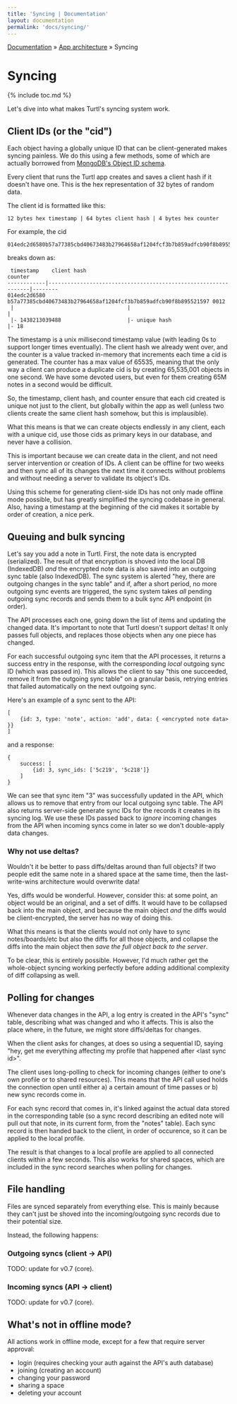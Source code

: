 ```yaml
---
title: 'Syncing | Documentation'
layout: documentation
permalink: 'docs/syncing/'
---
```


<div class="breadcrumb">
<a href="/docs">Documentation</a> &raquo;
<a href="/docs/architecture">App architecture</a> &raquo;
Syncing
</div>

# Syncing
{% include toc.md %}

Let's dive into what makes Turtl's syncing system work.

## Client IDs (or the "cid")

Each object having a globally unique ID that can be client-generated makes
syncing painless. We do this using a few methods, some of which are actually
borrowed from [MongoDB's Object ID schema](http://docs.mongodb.org/manual/reference/object-id/).

Every client that runs the Turtl app creates and saves a client hash if it
doesn't have one. This is the hex representation of 32 bytes of random data.

The client id is formatted like this:

~~~
12 bytes hex timestamp | 64 bytes client hash | 4 bytes hex counter
~~~

For example, the cid

~~~
014edc2d6580b57a77385cbd40673483b27964658af1204fcf3b7b859adfcb90f8b8955215970012
~~~

breaks down as:

~~~
 timestamp    client hash                                                      counter
------------|----------------------------------------------------------------|--------
014edc2d6580 b57a77385cbd40673483b27964658af1204fcf3b7b859adfcb90f8b895521597 0012
 |                                    |                                        |
 |- 1438213039488                     |- unique hash                           |- 18
~~~

The timestamp is a unix millisecond timestamp value (with leading 0s to support
longer times eventually). The client hash we already went over, and the counter
is a value tracked in-memory that increments each time a cid is generated. The
counter has a max value of 65535, meaning that the only way a client can produce
a duplicate cid is by creating 65,535,001 objects in one second. We have some
devoted users, but even for them creating 65M notes in a second would be
difficult.

So, the timestamp, client hash, and counter ensure that each cid created is
unique not just to the client, but globally within the app as well (unless two
clients create the same client hash somehow, but this is implausible).

What this means is that we can create objects endlessly in any client, each with
a unique cid, use those cids as primary keys in our database, and never have a
collision.

This is important because we can create data in the client, and not need server
intervention or creation of IDs. A client can be offline for two weeks and then
sync all of its changes the next time it connects without problems and without
needing a server to validate its object's IDs.

Using this scheme for generating client-side IDs has not only made offline mode
possible, but has greatly simplified the syncing codebase in general. Also,
having a timestamp at the beginning of the cid makes it sortable by order of
creation, a nice perk.

## Queuing and bulk syncing

Let's say you add a note in Turtl. First, the note data is encrypted
(serialized). The result of that encryption is shoved into the local DB
(IndexedDB) *and* the encrypted note data is also saved into an outgoing sync
table (also IndexedDB). The sync system is alerted "hey, there are outgoing
changes in the sync table" and if, after a short period, no more outgoing sync
events are triggered, the sync system takes *all* pending outgoing sync records
and sends them to a bulk sync API endpoint (in order).

The API processes each one, going down the list of items and updating the
changed data. It's important to note that Turtl doesn't support deltas! It only
passes full objects, and replaces those objects when any one piece has changed.

For each successful outgoing sync item that the API processes, it returns a
success entry in the response, with the corresponding *local* outgoing sync ID
(which was passed in). This allows the client to say "this one succeeded, remove
it from the outgoing sync table" on a granular basis, retrying entries that
failed automatically on the next outgoing sync.

Here's an example of a sync sent to the API:

~~~
[
    {id: 3, type: 'note', action: 'add', data: { <encrypted note data> }}
]
~~~

and a response:

~~~
{
    success: [
        {id: 3, sync_ids: ['5c219', '5c218']}
    ]
}
~~~

We can see that sync item "3" was successfully updated in the API, which allows
us to remove that entry from our local outgoing sync table. The API also returns
server-side generate sync IDs for the records it creates in its syncing log. We
use these IDs passed back to *ignore* incoming changes from the API when incoming
syncs come in later so we don't double-apply data changes.

### Why not use deltas?

Wouldn't it be better to pass diffs/deltas around than full objects? If two
people edit the same note in a shared space at the same time, then the
last-write-wins architecture would overwrite data!

Yes, diffs would be wonderful. However, consider this: at some point, an object
would be an original, and a set of diffs. It would have to be collapsed back
into the main object, and because the main object *and* the diffs would be
client-encrypted, the server has no way of doing this.

What this means is that the clients would not only have to sync notes/boards/etc
but also the diffs for all those objects, and collapse the diffs into the main
object then *save the full object back to the server*.

To be clear, this is entirely possible. However, I'd much rather get the
whole-object syncing working perfectly before adding additional complexity of
diff collapsing as well.

## Polling for changes

Whenever data changes in the API, a log entry is created in the API's "sync"
table, describing what was changed and who it affects. This is also the place
where, in the future, we might store diffs/deltas for changes.

When the client asks for changes, at does so using a sequential ID, saying "hey,
get me everything affecting my profile that happened after &lt;last sync id&gt;".

The client uses long-polling to check for incoming changes (either to one's own
profile or to shared resources). This means that the API call used holds the
connection open until either a) a certain amount of time passes or b) new sync
records come in.

For each sync record that comes in, it's linked against the actual data stored
in the corresponding table (so a sync record describing an edited note will pull
out that note, in its current form, from the "notes" table). Each sync record is
then handed back to the client, in order of occurence, so it can be applied to
the local profile.

The result is that changes to a local profile are applied to all connected
clients within a few seconds. This also works for shared spaces, which are
included in the sync record searches when polling for changes.

## File handling

Files are synced separately from everything else. This is mainly because they
can't just be shoved into the incoming/outgoing sync records due to their
potential size.

Instead, the following happens:

### Outgoing syncs (client -> API)

TODO: update for v0.7 (core).

### Incoming syncs (API -> client)

TODO: update for v0.7 (core).

## What's not in offline mode?

All actions work in offline mode, except for a few that require server approval:

- login (requires checking your auth against the API's auth database)
- joining (creating an account)
- changing your password
- sharing a space
- deleting your account

